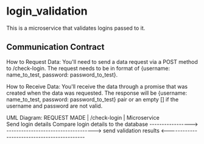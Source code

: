 # login_validation
This is a microservice that validates logins passed to it. 

## Communication Contract

How to Request Data: 
You'll need to send a data request via a POST method to /check-login. The request needs to be in format of {username: name_to_test, password: password_to_test}. 


How to Receive Data: 
You'll receive the data through a promise that was created when the data was requested. The response will be {username: name_to_test, password: password_to_test} pair or an empty [] if the username and password are not valid. 

UML Diagram:
REQUEST MADE     |    /check-login        |   Microservice    
     Send login details                 Compare login details to the database
     ----------------->                 ------------------------------------>
                                send validation results
                                <--------------------------------------------


